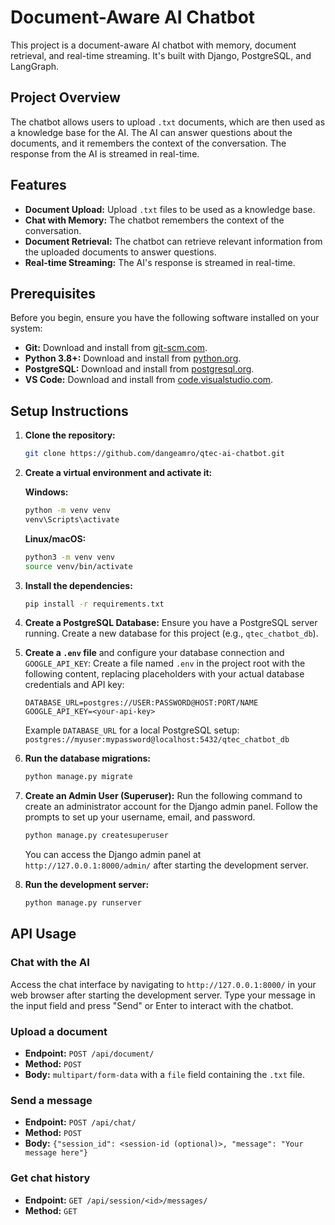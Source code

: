 # Document-Aware AI Chatbot

This project is a document-aware AI chatbot with memory, document retrieval, and real-time streaming. It's built with Django, PostgreSQL, and LangGraph.

## Project Overview

The chatbot allows users to upload `.txt` documents, which are then used as a knowledge base for the AI. The AI can answer questions about the documents, and it remembers the context of the conversation. The response from the AI is streamed in real-time.

## Features

-   **Document Upload:** Upload `.txt` files to be used as a knowledge base.
-   **Chat with Memory:** The chatbot remembers the context of the conversation.
-   **Document Retrieval:** The chatbot can retrieve relevant information from the uploaded documents to answer questions.
-   **Real-time Streaming:** The AI's response is streamed in real-time.

## Prerequisites

Before you begin, ensure you have the following software installed on your system:

-   **Git:** Download and install from [git-scm.com](https://git-scm.com/downloads).
-   **Python 3.8+:** Download and install from [python.org](https://www.python.org/downloads/).
-   **PostgreSQL:** Download and install from [postgresql.org](https://www.postgresql.org/download/).
-   **VS Code:** Download and install from [code.visualstudio.com](https://code.visualstudio.com/download).

## Setup Instructions

1.  **Clone the repository:**
    ```bash
    git clone https://github.com/dangeamro/qtec-ai-chatbot.git
    ```
2.  **Create a virtual environment and activate it:**

    **Windows:**
    ```bash
    python -m venv venv
    venv\Scripts\activate
    ```
    **Linux/macOS:**
    ```bash
    python3 -m venv venv
    source venv/bin/activate
    ```
3.  **Install the dependencies:**
    ```bash
    pip install -r requirements.txt
    ```
4.  **Create a PostgreSQL Database:**
    Ensure you have a PostgreSQL server running. Create a new database for this project (e.g., `qtec_chatbot_db`).

5.  **Create a `.env` file** and configure your database connection and `GOOGLE_API_KEY`:
    Create a file named `.env` in the project root with the following content, replacing placeholders with your actual database credentials and API key:
    ```
    DATABASE_URL=postgres://USER:PASSWORD@HOST:PORT/NAME
    GOOGLE_API_KEY=<your-api-key>
    ```
    Example `DATABASE_URL` for a local PostgreSQL setup: `postgres://myuser:mypassword@localhost:5432/qtec_chatbot_db`

6.  **Run the database migrations:**
    ```bash
    python manage.py migrate
    ```
7.  **Create an Admin User (Superuser):**
    Run the following command to create an administrator account for the Django admin panel. Follow the prompts to set up your username, email, and password.
    ```bash
    python manage.py createsuperuser
    ```
    You can access the Django admin panel at `http://127.0.0.1:8000/admin/` after starting the development server.

8.  **Run the development server:**
    ```bash
    python manage.py runserver
    ```

## API Usage

### Chat with the AI

Access the chat interface by navigating to `http://127.0.0.1:8000/` in your web browser after starting the development server. Type your message in the input field and press "Send" or Enter to interact with the chatbot.

### Upload a document

-   **Endpoint:** `POST /api/document/`
-   **Method:** `POST`
-   **Body:** `multipart/form-data` with a `file` field containing the `.txt` file.

### Send a message

-   **Endpoint:** `POST /api/chat/`
-   **Method:** `POST`
-   **Body:** `{"session_id": <session-id (optional)>, "message": "Your message here"}`

### Get chat history

-   **Endpoint:** `GET /api/session/<id>/messages/`
-   **Method:** `GET`
